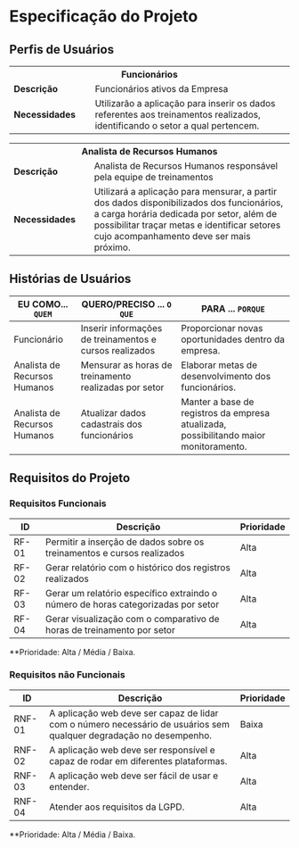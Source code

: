 # Especificação do Projeto

## Perfis de Usuários

<table>
<tbody>
<tr align=center>
<th colspan="2">Funcionários </th>
</tr>
<tr>
<td width="150px"><b>Descrição</b></td>
<td width="600px">Funcionários ativos da Empresa </td>
</tr>
<tr>
<td><b>Necessidades</b></td>
<td>Utilizarão a aplicação para inserir os dados referentes aos treinamentos realizados, identificando o setor a qual pertencem.</td>
</tr>
</tbody>
</table>

<table>
<tbody>
<tr align=center>
<th colspan="2">Analista de Recursos Humanos </th>
</tr>
<tr>
<td width="150px"><b>Descrição</b></td>
<td width="600px">Analista de Recursos Humanos responsável pela equipe de treinamentos </td>
</tr>
<tr>
<td><b>Necessidades</b></td>
<td>Utilizará a aplicação para mensurar, a partir dos dados disponibilizados dos funcionários, a carga horária dedicada por setor, além de possibilitar traçar metas e identificar setores cujo acompanhamento deve ser mais próximo.</td>
</tr>
</tbody>
</table>

## Histórias de Usuários

|EU COMO... `QUEM`   | QUERO/PRECISO ... `O QUE` |PARA ... `PORQUE`                 |
|--------------------|---------------------------|----------------------------------|
| Funcionário        | Inserir informações de treinamentos e cursos realizados 	|Proporcionar novas oportunidades dentro da empresa. |
| Analista de Recursos Humanos|Mensurar as horas de treinamento realizadas por setor	|Elaborar metas de desenvolvimento dos funcionários.|
|Analista de Recursos Humanos| Atualizar dados cadastrais dos funcionários |Manter a base de registros da empresa atualizada, possibilitando maior monitoramento.|

## Requisitos do Projeto

### Requisitos Funcionais

|ID    | Descrição                | Prioridade |
|-------|---------------------------------|----|
| RF- 01 |	Permitir a inserção de dados sobre os treinamentos e cursos realizados	|Alta |
RF- 02 |	Gerar relatório com o histórico dos registros realizados	|Alta |
RF- 03 	|Gerar um relatório específico extraindo o número de horas categorizadas por setor|	Alta |
RF- 04 |	Gerar visualização com o comparativo de horas de treinamento por setor|	Alta |

**Prioridade: Alta / Média / Baixa. 

### Requisitos não Funcionais


|ID      | Descrição               |Prioridade |
|-----------|-------------------------|----|
|RNF-01|	A aplicação web deve ser capaz de lidar com o número necessário de usuários sem qualquer degradação no desempenho. |	Baixa |
|RNF-02|	A aplicação web deve ser responsível e capaz de rodar em diferentes plataformas.	|Alta |
|RNF-03|A aplicação web deve ser fácil de usar e entender.| 	Alta |
|RNF-04|	Atender aos requisitos da LGPD.	|Alta|

**Prioridade: Alta / Média / Baixa. 

